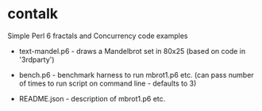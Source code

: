 # contalk
Simple Perl 6 fractals and Concurrency code examples 

* text-mandel.p6 - draws a Mandelbrot set in 80x25 (based on code in '3rdparty')

* bench.p6 - benchmark harness to run mbrot1.p6 etc. (can pass number of times to run script on command line - defaults to 3)

* README.json - description of mbrot1.p6 etc.

